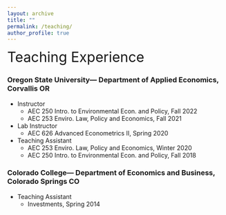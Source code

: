 ```yaml
---
layout: archive
title: ""
permalink: /teaching/
author_profile: true
---
```


<font size="6">Teaching Experience</font>


### Oregon State University— Department of Applied Economics, Corvallis OR<br>
* Instructor
    + AEC 250 Intro. to Environmental Econ. and Policy, Fall 2022
    + AEC 253 Enviro. Law, Policy and Economics, Fall 2021
* Lab Instructor
    + AEC 626 Advanced Econometrics II, Spring 2020
* Teaching Assistant
    + AEC 253 Enviro. Law, Policy and Economics, Winter 2020
    + AEC 250 Intro. to Environmental Econ. and Policy, Fall 2018

### Colorado College— Department of Economics and Business, Colorado Springs CO<br>
* Teaching Assistant
    + Investments, Spring 2014
